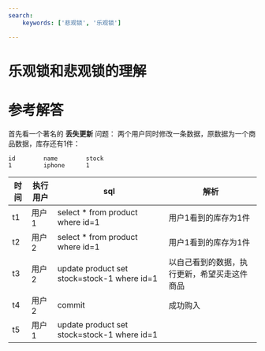 ```yaml
---
search:
    keywords: ['悲观锁', '乐观锁']

---
```



# 乐观锁和悲观锁的理解

# 参考解答

首先看一个著名的 **丢失更新** 问题：
两个用户同时修改一条数据，原数据为一个商品数据，库存还有1件：
```
id        name        stock
1         iphone      1
```

|时间|执行用户|sql|解析|
|-|-|-|-|
|t1|用户1|select * from product where id=1|用户1看到的库存为1件|
|t2|用户2|select * from product where id=1|用户1看到的库存为1件|
|t3|用户2|update product set stock=stock-1 where id=1|以自己看到的数据，执行更新，希望买走这件商品|
|t4|用户2|commit|成功购入|
|t5|用户1|update product set stock=stock-1 where id=1||
